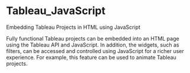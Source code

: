 # Tableau_JavaScript
Embedding Tableau Projects in HTML using JavaScript

Fully functional Tableau projects can be embedded into an HTML page using the Tableau API and JavaScript.
In addition, the widgets, such as filters, can be accessed and controlled using JavaScript for a richer user experience. 
For example, this feature can be used to animate Tableau projects.
